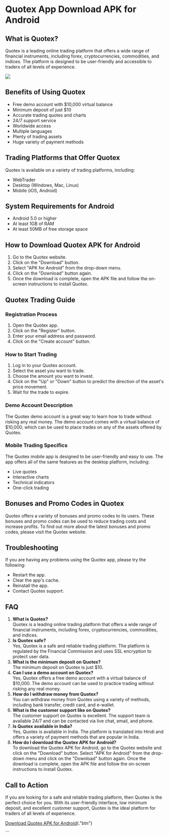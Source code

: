 # Quotex App Download APK for Android

## What is Quotex?

Quotex is a leading online trading platform that offers a wide range of
financial instruments, including forex, cryptocurrencies, commodities,
and indices. The platform is designed to be user-friendly and accessible
to traders of all levels of experience.

[![](https://static.quotex.io/files/10_en/300_250.jpg)](https://traff.sbs/brokerqxlid)

## Benefits of Using Quotex

-   Free demo account with \$10,000 virtual balance
-   Minimum deposit of just \$10
-   Accurate trading quotes and charts
-   24/7 support service
-   Worldwide access
-   Multiple languages
-   Plenty of trading assets
-   Huge variety of payment methods

## Trading Platforms that Offer Quotex

Quotex is available on a variety of trading platforms, including:

-   WebTrader
-   Desktop (Windows, Mac, Linux)
-   Mobile (iOS, Android)

## System Requirements for Android

-   Android 5.0 or higher
-   At least 1GB of RAM
-   At least 50MB of free storage space

## How to Download Quotex APK for Android

1.  Go to the Quotex website.
2.  Click on the "Download" button.
3.  Select "APK for Android" from the drop-down menu.
4.  Click on the "Download" button again.
5.  Once the download is complete, open the APK file and follow the
    on-screen instructions to install Quotex.

## Quotex Trading Guide

### Registration Process

1.  Open the Quotex app.
2.  Click on the "Register" button.
3.  Enter your email address and password.
4.  Click on the "Create account" button.

### How to Start Trading

1.  Log in to your Quotex account.
2.  Select the asset you want to trade.
3.  Choose the amount you want to invest.
4.  Click on the "Up" or "Down" button to predict the
    direction of the asset\'s price movement.
5.  Wait for the trade to expire.

### Demo Account Description

The Quotex demo account is a great way to learn how to trade without
risking any real money. The demo account comes with a virtual balance of
\$10,000, which can be used to place trades on any of the assets offered
by Quotex.

### Mobile Trading Specifics

The Quotex mobile app is designed to be user-friendly and easy to use.
The app offers all of the same features as the desktop platform,
including:

-   Live quotes
-   Interactive charts
-   Technical indicators
-   One-click trading

## Bonuses and Promo Codes in Quotex

Quotex offers a variety of bonuses and promo codes to its users. These
bonuses and promo codes can be used to reduce trading costs and increase
profits. To find out more about the latest bonuses and promo codes,
please visit the Quotex website.

## Troubleshooting

If you are having any problems using the Quotex app, please try the
following:

-   Restart the app.
-   Clear the app\'s cache.
-   Reinstall the app.
-   Contact Quotex support.

## FAQ

1.  **What is Quotex?**\
    Quotex is a leading online trading platform that offers a wide range
    of financial instruments, including forex, cryptocurrencies,
    commodities, and indices.
2.  **Is Quotex safe?**\
    Yes, Quotex is a safe and reliable trading platform. The platform is
    regulated by the Financial Commission and uses SSL encryption to
    protect user data.
3.  **What is the minimum deposit on Quotex?**\
    The minimum deposit on Quotex is just \$10.
4.  **Can I use a demo account on Quotex?**\
    Yes, Quotex offers a free demo account with a virtual balance of
    \$10,000. The demo account can be used to practice trading without
    risking any real money.
5.  **How do I withdraw money from Quotex?**\
    You can withdraw money from Quotex using a variety of methods,
    including bank transfer, credit card, and e-wallet.
6.  **What is the customer support like on Quotex?**\
    The customer support on Quotex is excellent. The support team is
    available 24/7 and can be contacted via live chat, email, and phone.
7.  **Is Quotex available in India?**\
    Yes, Quotex is available in India. The platform is translated into
    Hindi and offers a variety of payment methods that are popular in
    India.
8.  **How do I download the Quotex APK for Android?**\
    To download the Quotex APK for Android, go to the Quotex website and
    click on the "Download" button. Select "APK for Android"
    from the drop-down menu and click on the "Download" button
    again. Once the download is complete, open the APK file and follow
    the on-screen instructions to install Quotex.

## Call to Action

If you are looking for a safe and reliable trading platform, then Quotex
is the perfect choice for you. With its user-friendly interface, low
minimum deposit, and excellent customer support, Quotex is the ideal
platform for traders of all levels of experience.

[Download Quotex APK for
Android](\%22https://traff.sbs/quotexonelink\%22){."btn"}

\`\`\`

